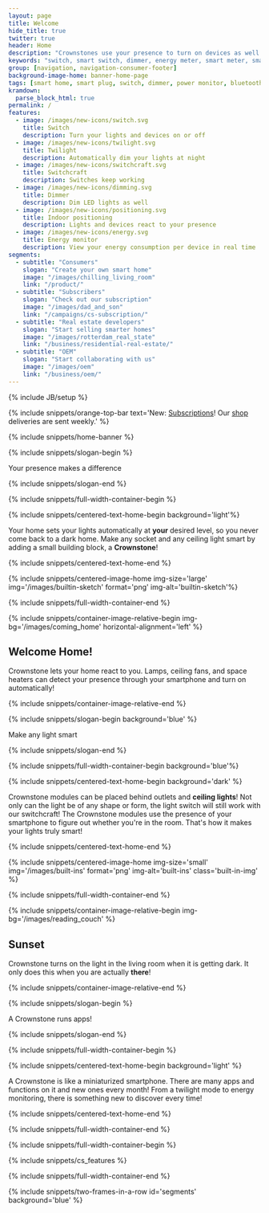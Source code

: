 ```yaml
---
layout: page
title: Welcome
hide_title: true
twitter: true
header: Home
description: "Crownstones use your presence to turn on devices as well as dim the lights."
keywords: "switch, smart switch, dimmer, energy meter, smart meter, smart home, save energy, Homey, Philips Hue, Google Home"
group: [navigation, navigation-consumer-footer]
background-image-home: banner-home-page
tags: [smart home, smart plug, switch, dimmer, power monitor, bluetooth, ble, bluetooth low energy, indoor positioning]
kramdown:
  parse_block_html: true
permalink: /
features:
  - image: /images/new-icons/switch.svg
    title: Switch
    description: Turn your lights and devices on or off
  - image: /images/new-icons/twilight.svg
    title: Twilight
    description: Automatically dim your lights at night
  - image: /images/new-icons/switchcraft.svg
    title: Switchcraft
    description: Switches keep working
  - image: /images/new-icons/dimming.svg
    title: Dimmer
    description: Dim LED lights as well
  - image: /images/new-icons/positioning.svg
    title: Indoor positioning
    description: Lights and devices react to your presence
  - image: /images/new-icons/energy.svg
    title: Energy monitor
    description: View your energy consumption per device in real time
segments:
  - subtitle: "Consumers"
    slogan: "Create your own smart home"
    image: "/images/chilling_living_room"
    link: "/product/"
  - subtitle: "Subscribers"
    slogan: "Check out our subscription"
    image: "/images/dad_and_son"
    link: "/campaigns/cs-subscription/"
  - subtitle: "Real estate developers"
    slogan: "Start selling smarter homes"
    image: "/images/rotterdam_real_state"
    link: "/business/residential-real-estate/"
  - subtitle: "OEM"
    slogan: "Start collaborating with us"
    image: "/images/oem"
    link: "/business/oem/"
---
```


{% include JB/setup %}

{% include snippets/orange-top-bar text='New: <a href="https://subscribe.crownstone.rocks/welcome?dest=smartscenarios&ref=crownstone.rocks&loc=banner">Subscriptions</a>! Our <a href="https://shop.crownstone.rocks">shop</a> deliveries are sent weekly.' %}

{% include snippets/home-banner %}

{% include snippets/slogan-begin %}

Your presence makes a difference

{% include snippets/slogan-end %}

{% include snippets/full-width-container-begin %}

{% include snippets/centered-text-home-begin background='light'%}

Your home sets your lights automatically at **your** desired level, so you never come back to a dark home.  Make any socket and any ceiling light smart by adding a small building block, a **Crownstone**!

{% include snippets/centered-text-home-end %}

{% include snippets/centered-image-home img-size='large' img='/images/builtin-sketch' format='png' img-alt='builtin-sketch'%}

{% include snippets/full-width-container-end %}

{% include snippets/container-image-relative-begin img-bg='/images/coming_home' horizontal-alignment='left' %}

## Welcome Home!

Crownstone lets your home react to you. Lamps, ceiling fans, and space heaters can detect your presence through your smartphone and turn on automatically!

{% include snippets/container-image-relative-end %}

{% include snippets/slogan-begin background='blue' %}

Make any light smart

{% include snippets/slogan-end %}

{% include snippets/full-width-container-begin background='blue'%}

{% include snippets/centered-text-home-begin background='dark' %}

Crownstone modules can be placed behind outlets and **ceiling lights**! Not only can the light be of any shape or form, the light switch will still work with our switchcraft! The Crownstone modules use the presence of your smartphone to figure out whether you're in the room. That's how it makes your lights truly smart!

{% include snippets/centered-text-home-end %}

{% include snippets/centered-image-home img-size='small' img='/images/built-ins' format='png' img-alt='built-ins' class='built-in-img' %}

{% include snippets/full-width-container-end %}

{% include snippets/container-image-relative-begin img-bg='/images/reading_couch' %}

## Sunset

Crownstone turns on the light in the living room when it is getting dark. It only does this when you are actually **there**! 

{% include snippets/container-image-relative-end %}

{% include snippets/slogan-begin %}

A Crownstone runs apps!

{% include snippets/slogan-end %}

{% include snippets/full-width-container-begin %}

{% include snippets/centered-text-home-begin background='light' %}

A Crownstone is like a miniaturized smartphone. There are many apps and functions on it and new ones every month! From a twilight mode to energy monitoring, there is something new to discover every time!

{% include snippets/centered-text-home-end %}

{% include snippets/full-width-container-end %}

{% include snippets/full-width-container-begin %}

{% include snippets/cs_features %}

{% include snippets/full-width-container-end %}

{% include snippets/two-frames-in-a-row id='segments' background='blue' %}